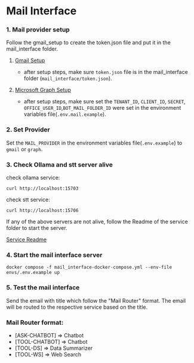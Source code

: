 # Mail Interface

### 1. Mail provider setup

Follow the gmail_setup to create the token.json file and put it in the mail_interface folder.

1. [Gmail Setup](docs/gmail/setup.md)

   - after setup steps, make sure `token.json` file is in the mail_interface folder (`mail_interface/token.json`).

2. [Microsoft Graph Setup](docs/microsoft_graph/setup.md)
   - after setup steps, make sure set the `TENANT_ID`, `CLIENT_ID`, `SECRET`, `OFFICE_USER_ID`,`BOT_MAIL_FOLDER_ID` were set in the environment variables file(`.env.mail.example`).

### 2. Set Provider

Set the `MAIL_PROVIDER` in the environment variables file(`.env.example`) to `gmail` or `graph`.

### 3. Check Ollama and stt server alive

check ollama service:

```
curl http://localhost:15703
```

check stt service:

```
curl http://localhost:15706
```

If any of the above servers are not alive, follow the Readme of the service folder to start the server.

[Service Readme](../../services/readme.md)

### 4. Start the mail interface server

```
docker compose -f mail_interface-docker-compose.yml --env-file envs/.env.example up
```

### 5. Test the mail interface

Send the email with title which follow the "Mail Router" format.
The email will be routed to the respective service based on the title.

### Mail Router format:

- [ASK-CHATBOT] => Chatbot
- [TOOL-CHATBOT] => Chatbot
- [TOOL-DS] => Data Summarizer
- [TOOL-WS] => Web Search
